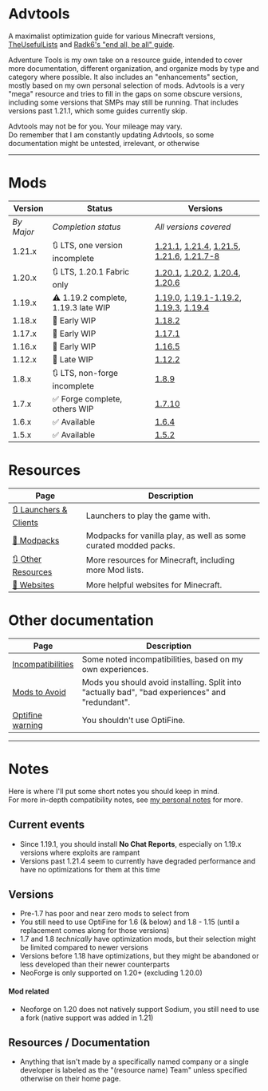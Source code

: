 # Advtools
A maximalist optimization guide for various Minecraft versions, [TheUsefulLists](https://github.com/TheUsefulLists/UsefulMods) and [Radk6's "end all, be all" guide](https://github.com/Radk6/MC-Optimization-Gu).

Adventure Tools is my own take on a resource guide, intended to cover more documentation, different organization, and organize mods by type and category where possible. It also includes an "enhancements" section, mostly based on my own personal selection of mods. Advtools is a very "mega" resource and tries to fill in the gaps on some obscure versions, including some versions that SMPs may still be running. That includes versions past 1.21.1, which some guides currently skip.

Advtools may not be for you. Your mileage may vary.  
Do remember that I am constantly updating Advtools, so some documentation might be untested, irrelevant, or otherwise

***

# Mods

<!-- TODO so these mods are compatible with these versions and need to be added

*** FORGE ***
https://modrinth.com/mod/starlight-forge - 1.17.1, 1.18.2, 1.19.x (except 1.19.4), 1.20-1.20.2

-->

| Version | Status | Versions |
| --- | --- | --- |
| *By Major* | *Completion status* | *All versions covered* |
| 1.21.x | 🔃 LTS, one version incomplete | [1.21.1](versions/21/1/index.md), [1.21.4](versions/21/4/index.md), [1.21.5](versions/21/5/index.md), [1.21.6](versions/21/6/index.md), [1.21.7-8](versions/21/7/index.md) |
| 1.20.x | 🔃 LTS, 1.20.1 Fabric only | [1.20.1](versions/20/1/index.md), [1.20.2](versions/20/2/index.md), [1.20.4](versions/20/4/index.md), [1.20.6](versions/20/6/index.md) |
| 1.19.x | ⚠ 1.19.2 complete, 1.19.3 late WIP | [1.19.0](versions/19/0/index.md), [1.19.1-1.19.2](versions/19/2/index.md), [1.19.3](versions/19/3/index.md), [1.19.4](versions/19/4/index.md) |
| 1.18.x | 🚧 Early WIP | [1.18.2](versions/18/2/index.md) |
| 1.17.x | 🚧 Early WIP | [1.17.1](versions/17/1/index.md) |
| 1.16.x | 🚧 Early WIP | [1.16.5](versions/16/5/index.md) |
| 1.12.x | 🚧 Late WIP | [1.12.2](versions/12/2/index.md) |
| 1.8.x | 🔃 LTS, non-forge incomplete | [1.8.9](versions/8/9/index.md) |
| 1.7.x | ✅ Forge complete, others WIP | [1.7.10](versions/7/10/index.md) |
| 1.6.x | ✅ Available | [1.6.4](versions/6/4/index.md) |
| 1.5.x | ✅ Available | [1.5.2](versions/5/2/index.md) |

# Resources
| Page | Description |
| --- | --- |
| [🔃 Launchers & Clients](nonspecific/launchers.md) | Launchers to play the game with. |
| [🚧 Modpacks](nonspecific/modpacks.md) | Modpacks for vanilla play, as well as some curated modded packs. |
| [🔃 Other Resources](nonspecific/lists.md) | More resources for Minecraft, including more Mod lists. |
| [🚧 Websites](nonspecific/sites.md) | More helpful websites for Minecraft. |

# Other documentation
| Page | Description |
| --- | --- |
| [Incompatibilities](documentation/incompat.md) | Some noted incompatibilities, based on my own experiences. |
| [Mods to Avoid](documentation/avoid.md) | Mods you should avoid installing. Split into "actually bad", "bad experiences" and "redundant". |
| [Optifine warning](documentation/optifine.md) | You shouldn't use OptiFine. |

***

# Notes
Here is where I'll put some short notes you should keep in mind.  
For more in-depth compatibility notes, see [my personal notes](documentation/personal) for more.

## Current events
- Since 1.19.1, you should install **No Chat Reports**, especially on 1.19.x versions where exploits are rampant
- Versions past 1.21.4 seem to currently have degraded performance and have no optimizations for them at this time

## Versions
- Pre-1.7 has poor and near zero mods to select from
- You still need to use OptiFine for 1.6 (& below) and 1.8 - 1.15 (until a replacement comes along for those versions)
- 1.7 and 1.8 *technically* have optimization mods, but their selection might be limited compared to newer versions
- Versions before 1.18 have optimizations, but they might be abandoned or less developed than their newer counterparts
- NeoForge is only supported on 1.20+ (excluding 1.20.0)

#### Mod related
- Neoforge on 1.20 does not natively support Sodium, you still need to use a fork (native support was added in 1.21)

## Resources / Documentation
- Anything that isn't made by a specifically named company or a single developer is labeled as the "(resource name) Team" unless specified otherwise on their home page.